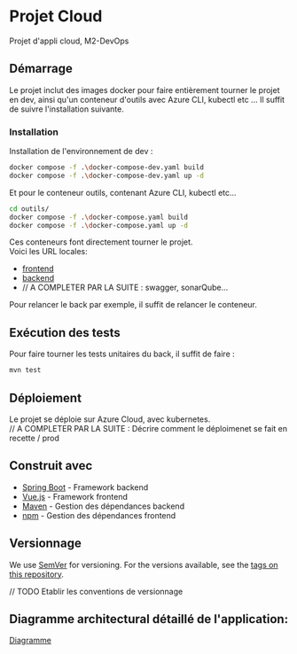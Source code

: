 # Projet Cloud

Projet d'appli cloud, M2-DevOps

## Démarrage

Le projet inclut des images docker pour faire entièrement tourner le projet en dev, ainsi qu'un conteneur d'outils avec Azure CLI, kubectl etc ... Il suffit de suivre l'installation suivante.

### Installation

Installation de l'environnement de dev :

```bash
docker compose -f .\docker-compose-dev.yaml build
docker compose -f .\docker-compose-dev.yaml up -d
```

Et pour le conteneur outils, contenant Azure CLI, kubectl etc...

```bash
cd outils/
docker compose -f .\docker-compose.yaml build
docker compose -f .\docker-compose.yaml up -d
```

Ces conteneurs font directement tourner le projet. \
Voici les URL locales:
- [frontend](http://localhost:3000)
- [backend](http://localhost:8080)
- // A COMPLETER PAR LA SUITE : swagger, sonarQube...

Pour relancer le back par exemple, il suffit de relancer le conteneur.

## Exécution des tests

Pour faire tourner les tests unitaires du back, il suffit de faire :
```bash
mvn test
```

## Déploiement

Le projet se déploie sur Azure Cloud, avec kubernetes. \
// A COMPLETER PAR LA SUITE : Décrire comment le déploimenet se fait en recette / prod

## Construit avec

* [Spring Boot](https://spring.io/guides/gs/spring-boot/) - Framework backend
* [Vue.js](https://vuejs.org/guide/quick-start) - Framework frontend
* [Maven](https://maven.apache.org/) - Gestion des dépendances backend
* [npm](https://www.npmjs.com/) - Gestion des dépendances frontend

## Versionnage

We use [SemVer](http://semver.org/) for versioning. For the versions available, see the [tags on this repository](https://github.com/your/project/tags). 

// TODO Etablir les conventions de versionnage

## Diagramme architectural détaillé de l'application:

[Diagramme](https://www.figma.com/file/spQDsmKywXDPW3IYwXmuri/Architecture-projet-cloud?type=design&node-id=2%3A10&mode=design&t=krFaZnMfluucCUx5-1)
